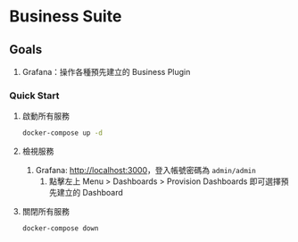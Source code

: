 # Business Suite

## Goals

1. Grafana：操作各種預先建立的 Business Plugin

### Quick Start

1. 啟動所有服務

   ```bash
   docker-compose up -d
   ```

2. 檢視服務
   1. Grafana: <http://localhost:3000>，登入帳號密碼為 `admin/admin`
      1. 點擊左上 Menu > Dashboards > Provision Dashboards 即可選擇預先建立的 Dashboard
3. 關閉所有服務

   ```bash
   docker-compose down
   ```
